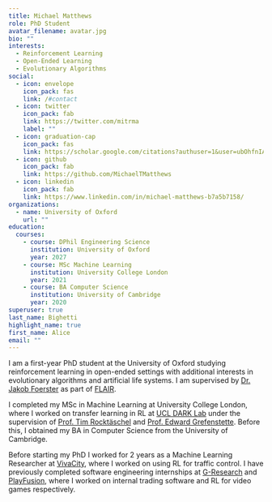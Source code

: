 ```yaml
---
title: Michael Matthews
role: PhD Student
avatar_filename: avatar.jpg
bio: ""
interests:
  - Reinforcement Learning
  - Open-Ended Learning
  - Evolutionary Algorithms
social:
  - icon: envelope
    icon_pack: fas
    link: /#contact
  - icon: twitter
    icon_pack: fab
    link: https://twitter.com/mitrma
    label: ""
  - icon: graduation-cap
    icon_pack: fas
    link: https://scholar.google.com/citations?authuser=1&user=ubOhfnIAAAAJ
  - icon: github
    icon_pack: fab
    link: https://github.com/MichaelTMatthews
  - icon: linkedin
    icon_pack: fab
    link: https://www.linkedin.com/in/michael-matthews-b7a5b7158/
organizations:
  - name: University of Oxford
    url: ""
education:
  courses:
    - course: DPhil Engineering Science
      institution: University of Oxford
      year: 2027
    - course: MSc Machine Learning
      institution: University College London
      year: 2021
    - course: BA Computer Science
      institution: University of Cambridge
      year: 2020
superuser: true
last_name: Bighetti
highlight_name: true
first_name: Alice
email: ""
---
```

I﻿ am a first-year PhD student at the University of Oxford studying reinforcement learning in open-ended settings with additional interests in evolutionary algorithms and artificial life systems. I am supervised by [Dr. Jakob Foerster](https://www.jakobfoerster.com/) as part of [FLAIR](https://foersterlab.com/).

I completed my MSc in Machine Learning at University College London, where I worked on transfer learning in RL at [UCL DARK Lab](https://ucldark.com/) under the supervision of [Prof. Tim Rocktäschel](https://rockt.github.io/) and [Prof. Edward Grefenstette](https://www.egrefen.com/). Before this, I obtained my BA in Computer Science from the University of Cambridge.

B﻿efore starting my PhD I worked for 2 years as a Machine Learning Researcher at [VivaCity](https://vivacitylabs.com/technology/junction-control/), where I worked on using RL for traffic control.
I﻿ have previously completed software engineering internships at [G-Research](https://www.gresearch.co.uk/) and [PlayFusion](https://playfusion.com/), where I worked on internal trading software and RL for video games respectively.